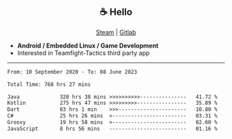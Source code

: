 <h2 align="center"> ☕ Hello </h2>

<p align="center">
  <a href="https://steamcommunity.com/id/Niforances/">Steam</a> |
  <a href="https://gitlab.com/niforances">Gitlab</a>
</p>

 - **Android / Embedded Linux / Game Development**
 - Interested in Teamfight-Tactics third party app

------

<!--START_SECTION:waka-->

```txt
From: 10 September 2020 - To: 08 June 2023

Total Time: 768 hrs 27 mins

Java             320 hrs 38 mins >>>>>>>>>>---------------   41.72 %
Kotlin           275 hrs 47 mins >>>>>>>>>----------------   35.89 %
Dart             83 hrs 1 min    >>>----------------------   10.80 %
C#               25 hrs 26 mins  >------------------------   03.31 %
Groovy           19 hrs 58 mins  >------------------------   02.60 %
JavaScript       8 hrs 56 mins   -------------------------   01.16 %
```

<!--END_SECTION:waka-->
